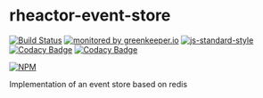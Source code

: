 # rheactor-event-store

[![Build Status](https://travis-ci.org/RHeactor/event-store.svg?branch=master)](https://travis-ci.org/RHeactor/event-store)
[![monitored by greenkeeper.io](https://img.shields.io/badge/greenkeeper.io-monitored-brightgreen.svg)](http://greenkeeper.io/) 
[![js-standard-style](https://img.shields.io/badge/code%20style-standard-brightgreen.svg)](http://standardjs.com/)
[![Codacy Badge](https://api.codacy.com/project/badge/Grade/ae721adc0c8b44d9adc1084b1ba69a2c)](https://www.codacy.com/app/coderbyheart/event-store?utm_source=github.com&amp;utm_medium=referral&amp;utm_content=RHeactor/event-store&amp;utm_campaign=Badge_Grade)
[![Codacy Badge](https://api.codacy.com/project/badge/Coverage/ae721adc0c8b44d9adc1084b1ba69a2c)](https://www.codacy.com/app/coderbyheart/event-store?utm_source=github.com&amp;utm_medium=referral&amp;utm_content=RHeactor/event-store&amp;utm_campaign=Badge_Coverage)

[![NPM](https://nodei.co/npm/rheactor-event-store.png?downloads=true&downloadRank=true&stars=true)](https://nodei.co/npm/rheactor-event-store/)

Implementation of an event store based on redis
